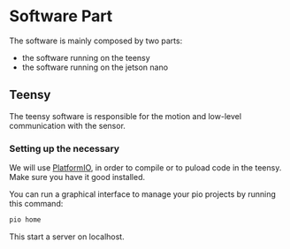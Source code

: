 # Software Part

The software is mainly composed by two parts:
 - the software running on the teensy
 - the software running on the jetson nano


## Teensy

The teensy software is responsible for the motion and low-level communication with the sensor.

### Setting up the necessary

We will use [PlatformIO](https://docs.platformio.org/en/latest//core/installation.html), in order to compile or to puload code in the teensy. Make sure you have it good installed.

You can run a graphical interface to manage your pio projects by running this command:
```bash
pio home
```
This start a server on localhost.
